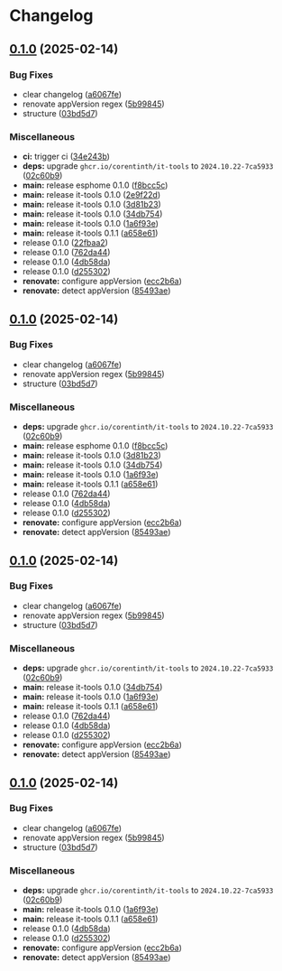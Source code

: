 # Changelog

## [0.1.0](https://github.com/JeffResc/charts/compare/it-tools-v0.1.0...it-tools-v0.1.0) (2025-02-14)


### Bug Fixes

* clear changelog ([a6067fe](https://github.com/JeffResc/charts/commit/a6067fec32e3b8caca4a80c5c8a0e180d26d4a8a))
* renovate appVersion regex ([5b99845](https://github.com/JeffResc/charts/commit/5b99845316a1da796a09b17161402a1a4e67495c))
* structure ([03bd5d7](https://github.com/JeffResc/charts/commit/03bd5d7e2e3a3c2d6ff00fd538830a136cef88ce))


### Miscellaneous

* **ci:** trigger ci ([34e243b](https://github.com/JeffResc/charts/commit/34e243b2076532fd57d4549d75edf6494674fcca))
* **deps:** upgrade `ghcr.io/corentinth/it-tools` to `2024.10.22-7ca5933` ([02c60b9](https://github.com/JeffResc/charts/commit/02c60b9db407f9b667cc920fee044402d59fa018))
* **main:** release esphome 0.1.0 ([f8bcc5c](https://github.com/JeffResc/charts/commit/f8bcc5ced140991641b336694657f45fae052f4b))
* **main:** release it-tools 0.1.0 ([2e9f22d](https://github.com/JeffResc/charts/commit/2e9f22d75d0b3ada1f01a002e08f6dcebc9c3a92))
* **main:** release it-tools 0.1.0 ([3d81b23](https://github.com/JeffResc/charts/commit/3d81b23a51dbfbee9916ef0190d47f23367efcc2))
* **main:** release it-tools 0.1.0 ([34db754](https://github.com/JeffResc/charts/commit/34db754cebdfbf9d519f57338bcb82bcaf8d07a4))
* **main:** release it-tools 0.1.0 ([1a6f93e](https://github.com/JeffResc/charts/commit/1a6f93e3a31b979b6c4ab580eaa49da594ebb2d0))
* **main:** release it-tools 0.1.1 ([a658e61](https://github.com/JeffResc/charts/commit/a658e617610afce14b3756a61b803caf789f59cc))
* release 0.1.0 ([22fbaa2](https://github.com/JeffResc/charts/commit/22fbaa2fd8b8770ca1a021f0f9f2c58e9d4bc012))
* release 0.1.0 ([762da44](https://github.com/JeffResc/charts/commit/762da44d0c15823893f1bc8ac8de56a3f7ee69c7))
* release 0.1.0 ([4db58da](https://github.com/JeffResc/charts/commit/4db58da5d13f007e05157800708aba07445c394d))
* release 0.1.0 ([d255302](https://github.com/JeffResc/charts/commit/d25530297f86d4c94d5d2eabc44ff0f227ff65b3))
* **renovate:** configure appVersion ([ecc2b6a](https://github.com/JeffResc/charts/commit/ecc2b6a97b7e3e72646c3f48db5dc0a94dcf54d6))
* **renovate:** detect appVersion ([85493ae](https://github.com/JeffResc/charts/commit/85493ae015393bc5ac742aad65e41013ed3ff47f))

## [0.1.0](https://github.com/JeffResc/charts/compare/it-tools-v0.1.0...it-tools-v0.1.0) (2025-02-14)


### Bug Fixes

* clear changelog ([a6067fe](https://github.com/JeffResc/charts/commit/a6067fec32e3b8caca4a80c5c8a0e180d26d4a8a))
* renovate appVersion regex ([5b99845](https://github.com/JeffResc/charts/commit/5b99845316a1da796a09b17161402a1a4e67495c))
* structure ([03bd5d7](https://github.com/JeffResc/charts/commit/03bd5d7e2e3a3c2d6ff00fd538830a136cef88ce))


### Miscellaneous

* **deps:** upgrade `ghcr.io/corentinth/it-tools` to `2024.10.22-7ca5933` ([02c60b9](https://github.com/JeffResc/charts/commit/02c60b9db407f9b667cc920fee044402d59fa018))
* **main:** release esphome 0.1.0 ([f8bcc5c](https://github.com/JeffResc/charts/commit/f8bcc5ced140991641b336694657f45fae052f4b))
* **main:** release it-tools 0.1.0 ([3d81b23](https://github.com/JeffResc/charts/commit/3d81b23a51dbfbee9916ef0190d47f23367efcc2))
* **main:** release it-tools 0.1.0 ([34db754](https://github.com/JeffResc/charts/commit/34db754cebdfbf9d519f57338bcb82bcaf8d07a4))
* **main:** release it-tools 0.1.0 ([1a6f93e](https://github.com/JeffResc/charts/commit/1a6f93e3a31b979b6c4ab580eaa49da594ebb2d0))
* **main:** release it-tools 0.1.1 ([a658e61](https://github.com/JeffResc/charts/commit/a658e617610afce14b3756a61b803caf789f59cc))
* release 0.1.0 ([762da44](https://github.com/JeffResc/charts/commit/762da44d0c15823893f1bc8ac8de56a3f7ee69c7))
* release 0.1.0 ([4db58da](https://github.com/JeffResc/charts/commit/4db58da5d13f007e05157800708aba07445c394d))
* release 0.1.0 ([d255302](https://github.com/JeffResc/charts/commit/d25530297f86d4c94d5d2eabc44ff0f227ff65b3))
* **renovate:** configure appVersion ([ecc2b6a](https://github.com/JeffResc/charts/commit/ecc2b6a97b7e3e72646c3f48db5dc0a94dcf54d6))
* **renovate:** detect appVersion ([85493ae](https://github.com/JeffResc/charts/commit/85493ae015393bc5ac742aad65e41013ed3ff47f))

## [0.1.0](https://github.com/JeffResc/charts/compare/it-tools-v0.1.0...it-tools-v0.1.0) (2025-02-14)


### Bug Fixes

* clear changelog ([a6067fe](https://github.com/JeffResc/charts/commit/a6067fec32e3b8caca4a80c5c8a0e180d26d4a8a))
* renovate appVersion regex ([5b99845](https://github.com/JeffResc/charts/commit/5b99845316a1da796a09b17161402a1a4e67495c))
* structure ([03bd5d7](https://github.com/JeffResc/charts/commit/03bd5d7e2e3a3c2d6ff00fd538830a136cef88ce))


### Miscellaneous

* **deps:** upgrade `ghcr.io/corentinth/it-tools` to `2024.10.22-7ca5933` ([02c60b9](https://github.com/JeffResc/charts/commit/02c60b9db407f9b667cc920fee044402d59fa018))
* **main:** release it-tools 0.1.0 ([34db754](https://github.com/JeffResc/charts/commit/34db754cebdfbf9d519f57338bcb82bcaf8d07a4))
* **main:** release it-tools 0.1.0 ([1a6f93e](https://github.com/JeffResc/charts/commit/1a6f93e3a31b979b6c4ab580eaa49da594ebb2d0))
* **main:** release it-tools 0.1.1 ([a658e61](https://github.com/JeffResc/charts/commit/a658e617610afce14b3756a61b803caf789f59cc))
* release 0.1.0 ([762da44](https://github.com/JeffResc/charts/commit/762da44d0c15823893f1bc8ac8de56a3f7ee69c7))
* release 0.1.0 ([4db58da](https://github.com/JeffResc/charts/commit/4db58da5d13f007e05157800708aba07445c394d))
* release 0.1.0 ([d255302](https://github.com/JeffResc/charts/commit/d25530297f86d4c94d5d2eabc44ff0f227ff65b3))
* **renovate:** configure appVersion ([ecc2b6a](https://github.com/JeffResc/charts/commit/ecc2b6a97b7e3e72646c3f48db5dc0a94dcf54d6))
* **renovate:** detect appVersion ([85493ae](https://github.com/JeffResc/charts/commit/85493ae015393bc5ac742aad65e41013ed3ff47f))

## [0.1.0](https://github.com/JeffResc/charts/compare/it-tools-v0.1.1...it-tools-v0.1.0) (2025-02-14)


### Bug Fixes

* clear changelog ([a6067fe](https://github.com/JeffResc/charts/commit/a6067fec32e3b8caca4a80c5c8a0e180d26d4a8a))
* renovate appVersion regex ([5b99845](https://github.com/JeffResc/charts/commit/5b99845316a1da796a09b17161402a1a4e67495c))
* structure ([03bd5d7](https://github.com/JeffResc/charts/commit/03bd5d7e2e3a3c2d6ff00fd538830a136cef88ce))


### Miscellaneous

* **deps:** upgrade `ghcr.io/corentinth/it-tools` to `2024.10.22-7ca5933` ([02c60b9](https://github.com/JeffResc/charts/commit/02c60b9db407f9b667cc920fee044402d59fa018))
* **main:** release it-tools 0.1.0 ([1a6f93e](https://github.com/JeffResc/charts/commit/1a6f93e3a31b979b6c4ab580eaa49da594ebb2d0))
* **main:** release it-tools 0.1.1 ([a658e61](https://github.com/JeffResc/charts/commit/a658e617610afce14b3756a61b803caf789f59cc))
* release 0.1.0 ([4db58da](https://github.com/JeffResc/charts/commit/4db58da5d13f007e05157800708aba07445c394d))
* release 0.1.0 ([d255302](https://github.com/JeffResc/charts/commit/d25530297f86d4c94d5d2eabc44ff0f227ff65b3))
* **renovate:** configure appVersion ([ecc2b6a](https://github.com/JeffResc/charts/commit/ecc2b6a97b7e3e72646c3f48db5dc0a94dcf54d6))
* **renovate:** detect appVersion ([85493ae](https://github.com/JeffResc/charts/commit/85493ae015393bc5ac742aad65e41013ed3ff47f))
